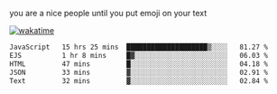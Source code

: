 you are a nice people until you put emoji on your text

[![wakatime](https://wakatime.com/badge/user/87646243-158a-4241-a3cb-668e1fa2dbb8.svg)](https://wakatime.com/@87646243-158a-4241-a3cb-668e1fa2dbb8)
<!--START_SECTION:waka-->

```txt
JavaScript   15 hrs 25 mins  ████████████████████▒░░░░   81.27 %
EJS          1 hr 8 mins     █▓░░░░░░░░░░░░░░░░░░░░░░░   06.03 %
HTML         47 mins         █░░░░░░░░░░░░░░░░░░░░░░░░   04.18 %
JSON         33 mins         ▓░░░░░░░░░░░░░░░░░░░░░░░░   02.91 %
Text         32 mins         ▓░░░░░░░░░░░░░░░░░░░░░░░░   02.84 %
```

<!--END_SECTION:waka-->
